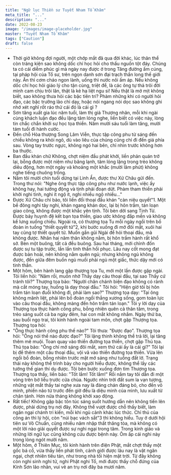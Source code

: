 ```yaml
---
title: "Ngữ lục Thiền sư Tuyết Nham Tổ Khâm"
meta_title: "..."
description: "..."
date: 2022-08-23
image: "/images/image-placeholder.jpg"
master: "Tuyết Nham Tổ Khâm"
tags: ["Caution"]
draft: false
---
```


* Thời giờ không đợi người, một chớp mắt đã qua đời khác, lúc thân thể còn tráng kiện sao không dốc chí học hỏi cho thấu nguồn tột đáy. Chúng ta có cái diễm phúc gì mà ngày nay được ở trong Tăng đường ấm cúng, tại pháp hội của Tổ sư, trên ngọn danh sơn đại trạch thần long thế giới này. Ăn thì cơm cháo ngon lành, uống thì nước nôi ấm áp. Nếu không dốc chí học hỏi giáo lý cho tận cùng, triệt để, là các ông tự thả trôi đời mình cam chịu trôi lăn, thật là kẻ hạ liệt ngu si! Nếu thật là mờ mịt không biết, sao không thưa hỏi các bậc tiên tri? Phàm những khi có người hỏi đạo, các bậc trưởng lão chỉ dạy, hoặc nói ngang nói dọc sao không ghi nhớ xét nghĩ rốt ráo thử cái đó là cái gì ?
* Sơn tăng xuất gia lúc năm tuổi, làm thị giả Thượng nhân, mỗi khi ngài cùng khách luận đạo đều lặng tâm lóng nghe, liền biết có việc này, lòng tin chắc chắn khởi sự học tọa thiền. Năm mười sáu tuổi làm tăng, mười tám tuổi đi hành cước.
* Đến chỗ Hòa thượng Song Lâm Viễn, thực tập công phu từ sáng đến chiều không ra khỏi ngõ, dù vào liêu của chúng cũng chỉ đi đến giá phía sau. Vòng tay trước ngực, không ngó hai bên, chỉ nhìn trước không hơn ba thước.
* Ban đầu khán chữ Không, chợt niệm đầu phát khởi, liền phản quán trở lại, bỗng được một niệm như băng lạnh, tâm lóng lặng trong trẻo không diêu động, hơn một ngày và khoảng một khắc (mười lăm phút) không nghe tiếng chuông trống.
* Năm tôi mười chín tuổi dừng tại Linh Ẩn, được thư Xử Châu gửi đến. Trong thư nói: "Nghe ông thực tập công phu như nước lạnh, việc ấy không hay, hai tướng động và tịnh phải đoạn dứt. Phàm tham thiền phải khởi nghi tình, nghi ít ngộ ít, nghi nhiều ngộ nhiều..."
* Được Xử Châu chỉ bảo, tôi liền đổi thoại đầu khán "càn niệu quyết"1. Một bề đông nghi tây nghi, khán ngang khán dọc, lại bị hôn trầm, tán loạn giao công, không được một khắc yên tịnh. Tôi bèn dời sang Tịnh Từ. Được bảy huynh đệ kết bạn tọa thiền, giao ước không đắp mền và không kề lưng xuống chiếu. Ngoài ra, có thượng tọa Tu mỗi ngày ngồi trên bồ đoàn in tuồng "thiết quyết tử"2, khi bước xuống đi mở đôi mắt, xuôi hai tay cũng tợ thiết quyết tử. Muốn gần gũi Ngài để hỏi thoại đầu, mà không được. Nhân hai năm thân không nằm, bị hôn trầm hành rất khổ sở. Bèn một buông, tất cả đều buông. Sau hai tháng, mới chỉnh đốn được sự tu tập trước, lần lần tinh thần hồi phục. Lâu nay cốt mong đạt được bản hoài, nên không nằm quên ngủ; nhưng không ngủ không được, đến giữa đêm buồn ngủ muồi phải ngủ một giấc, thức dậy mới có tinh thần.
* Một hôm, bên hành lang gặp thượng tọa Tu, mới một lần được gặp ngài. Tôi liền hỏi: "Năm rồi, muốn nhờ Thầy dạy câu thoại đầu, tại sao Thầy cứ tránh tôi?"
  Thượng tọa bảo: "Người chân chánh biện đạo không có rảnh mà cắt móng tay, huống là dạy thoại đầu." Tôi hỏi: "Hiện giờ tôi bị hôn trầm tán loạn đuổi không đi, phải làm sao?" Thượng tọa dạy: "Tại ông không mãnh liệt, phải lên bồ đoàn ngồi thẳng xương sống, gom toàn lực vào câu thoại đầu, không màng đến hôn trầm tán loạn." Tôi y lời dạy của Thượng tọa thực hành công phu, bỗng nhiên quên cả thân tâm, trong trẻo sáng suốt cả ba ngày đêm, hai con mắt không nhắm. Ngày thứ ba, sau buổi ngọ trai, tôi kinh hành ngoài tam môn, chợt gặp Thượng tọa. Thượng tọa hỏi:
* "Ông thực hành công phu thế nào?" Tôi thưa: "Được đạo". Thượng tọa hỏi: "Ông nói thế nào được đạo?" Tôi lặng thinh không thể trả lời, lại tăng thêm mê muội. Toan quay vào thiền đường tọa thiền, chợt gặp Thủ tọa. Thủ tọa bảo: "Ông chỉ mở sáng đôi mắt, xem thử cái ấy là cái gì?" Tôi lại bị đề thêm một câu thoại đầu, vội vã vào thiền đường tọa thiền. Vừa lên ngồi bồ đoàn, bỗng nhiên trước mặt mở sáng như tuồng đất lở. Trạng thái này không thể trình bày cho người hiểu được, không thể lấy các tướng thế gian thí dụ được. Tôi bèn bước xuống đơn tìm Thượng tọa. Thượng tọa thấy, liền bảo: "Tốt lắm! Tốt lắm!" Rồi nắm tay tôi dẫn đi một vòng trên bờ liễu trước cửa chùa. Ngước nhìn trời đất sum la vạn tượng, những vật mắt thấy tai nghe xưa nay là đáng chán đáng bỏ, cho đến vô minh, phiền não từ trước đến giờ đều là diệu minh của mình, lưu xuất từ chân tánh. Hơn nửa tháng không khởi xao động.
* Rất tiếc! Không gặp bậc tôn túc sáng suốt hướng dẫn nên không tiến lên được, phải dừng trụ nơi đây. Không thể vượt được chỗ thấy biết, làm ngăn ngại chánh tri kiến, mỗi khi ngủ cảnh khác lúc thức. Chỉ thú của công án thì lý hội, còn "núi bạc vách sắt"3 thì không hiểu. Tuy ở dưới hội tiên sư Vô Chuẩn, cũng nhiều năm nhập thất thăng tòa, mà không có một lời nào giải quyết được sự nghi ngại trong tâm. Trong kinh giáo và những lời ngữ lục cũng không cứu được bệnh này. Ôm ấp cái nghi này trong lòng ngót mười năm.
* Một hôm, ở Thiên Mục, tôi kinh hành trên điện Phật, mắt chợt thấy một gốc bá cổ, vừa thấy liền phát tỉnh, cảnh giới được lâu nay là vật ngăn ngại, chợt nhiên tiêu tán, như trong nhà tối hiện mặt trời. Từ đây không còn nghi sinh nghi tử, nghi Phật nghi Tổ, mới được thấy chỗ đứng của Kính Sơn lão nhân, vui vẻ an trụ nơi đây ba mươi năm.

